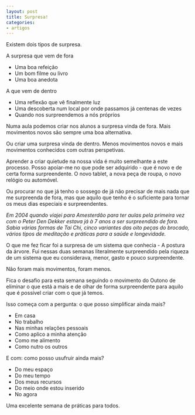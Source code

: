 ```yaml
---
layout: post
title: Surpresa!
categories:
- artigos
---
```

Existem dois tipos de surpresa.

A surpresa que vem de fora
+ Uma boa refeição 
+ Um bom filme ou livro
+ Uma boa anedota 

A que vem de dentro 
+ Uma reflexão que vê finalmente luz
+ Uma descoberta num local por onde passamos já centenas de vezes 
+ Quando nos surpreendemos a nós próprios 

Numa aula podemos criar nos alunos a surpresa vinda de fora. Mais movimentos novos são sempre uma boa alternativa.

Ou criar uma surpresa vinda de dentro. Menos movimentos novos e mais movimentos conhecidos com outras perspetivas. 

Aprender a criar quietude na nossa vida é muito semelhante a este processo. Posso apoiar-me no que pode ser adquirido - que é novo e de certa forma surpreendente. O novo tablet, a nova peça de roupa, o novo relógio ou automóvel. 

Ou procurar no que já tenho o sossego de já não precisar de mais nada que me surpreenda de fora, mas que aquilo que tenho é o suficiente para tornar os meus dias especiais e surpreendentes. 

*Em 2004 quando viajei para Amesterdão para ter aulas pela primeira vez com o Peter Den Dekker estava já à 7 anos a ser surpreendido de fora. Sabia várias formas de Tai Chi, cinco variantes das oito peças do brocado, vários tipos de meditação e práticas para a saúde e longevidade.*

O que me fez ficar foi a surpresa de um sistema que conhecia - A postura da árvore. Fui nessas duas semanas literalmente surpreendido pela riqueza de um sistema que eu considerava, menor, gasto e pouco surpreendente. 

Não foram mais movimentos, foram menos.

Fica o desafio para esta semana seguindo o movimento do Outono de eliminar o que está a mais e de olhar de forma surpreendente para aquilo que é possível criar com o que já temos.
 
Isso começa com a pergunta: o que posso simplificar ainda mais?

+ Em casa
+ No trabalho
+ Nas minhas relações pessoais 
+ Como aplico a minha atenção 
+ Como me alimento
+ Como nutro os outros

E com: como posso usufruir ainda mais?

+ Do meu espaço 
+ Do meu tempo 
+ Dos meus recursos
+ Do meio onde estou inserido 
+ No agora

Uma excelente semana de práticas para todos. 
